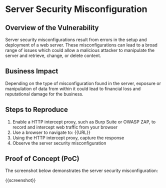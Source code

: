 # Server Security Misconfiguration

## Overview of the Vulnerability

Server security misconfigurations result from errors in the setup and deployment of a web server. These misconfigurations can lead to a broad range of issues which could allow a malicious attacker to manipulate the server and retrieve, change, or delete content.

## Business Impact

Depending on the type of misconfiguration found in the server, exposure or manipulation of data from within it could lead to financial loss and reputational damage for the business.

## Steps to Reproduce

1. Enable a HTTP intercept proxy, such as Burp Suite or OWASP ZAP, to record and intercept web traffic from your browser
1. Use a browser to navigate to: {{URL}}
1. Using the HTTP intercept proxy, capture the response
1. Observe the server security misconfiguration

## Proof of Concept (PoC)

The screenshot below demonstrates the server security misconfiguration:

{{screenshot}}
